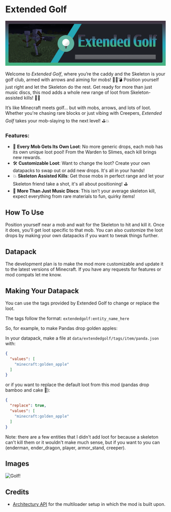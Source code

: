 # Extended Golf

![Extended Golf](https://raw.githubusercontent.com/iamkaf/modresources/refs/heads/main/pages/extendedgolf/banner.png)

Welcome to *Extended Golf*, where you’re the caddy and the Skeleton is your golf club, armed with arrows and aiming for mobs! 🏌️‍♂️💣 Position yourself just right and let the Skeleton do the rest. Get ready for more than just music discs, this mod adds a whole new range of loot from Skeleton-assisted kills! 💎🎁

It’s like Minecraft meets golf... but with mobs, arrows, and lots of loot. Whether you're chasing rare blocks or just vibing with Creepers, *Extended Golf* takes your mob-slaying to the next level! ⛳💥


### Features:
- 🎯 **Every Mob Gets Its Own Loot**: No more generic drops, each mob has its own unique loot pool! From the Warden to Slimes, each kill brings new rewards.  
- 🛠️ **Customizable Loot**: Want to change the loot? Create your own datapacks to swap out or add new drops. It's all in your hands!  
- 💥 **Skeleton Assisted Kills**: Get those mobs in perfect range and let your Skeleton friend take a shot, it's all about positioning! ⛳️  
- 🔄 **More Than Just Music Discs**: This isn’t your average skeleton kill, expect everything from rare materials to fun, quirky items!

## How To Use

Position yourself near a mob and wait for the Skeleton to hit and kill it. Once it does, you'll get loot specific to that mob. You can also customize the loot drops by making your own datapacks if you want to tweak things further.

## Datapack

The development plan is to make the mod more customizable and update it to the latest versions of Minecraft. If you have any requests for features or mod compats let me know.

## Making Your Datapack

You can use the tags provided by Extended Golf to change or replace the loot.

The tags follow the format: `extendedgolf:entity_name_here`

So, for example, to make Pandas drop golden apples:

In your datapack, make a file at `data/extendedgolf/tags/item/panda.json` with:

```json
{
  "values": [
    "minecraft:golden_apple"
  ]
}
```
or if you want to replace the default loot from this mod (pandas drop bamboo and cake 🍰):

```json
{
  "replace": true,
  "values": [
    "minecraft:golden_apple"
  ]
}
```

Note: there are a few entities that I didn't add loot for because a skeleton can't kill them or it wouldn't make much sense, but if you want to you can (enderman, ender_dragon, player, armor_stand, creeper).



## Images

![Golf!](https://media1.tenor.com/m/7ec6n3tTxg0AAAAd/aoi-amawashi-aoi.gif)

## Credits

- [Architectury API](https://modrinth.com/mod/architectury-api) for the multiloader setup in which the mod is built upon.

